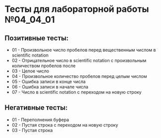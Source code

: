 # Тесты для лабораторной работы №04_04_01


## Позитивные тесты:

- 01 - Произвольное число пробелов перед вещественным числом в scientific notation
- 02 - Отрицательное число в scientific notation с произвольным количеством пробелов после
- 03 - Целое число
- 04 - Произвольное количество пробелов перед целым числом
- 05 - Ошибка записи в конце числа
- 06 - Ошибка записи в начале числа
- 07 - Число в scientific notation с переходом на новую строку

## Негативные тесты:

- 01 - Переполнения буфера
- 02 - Пустая строка с переходом на новую строку
- 03 - Пустая строка